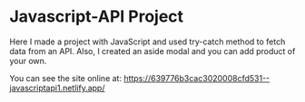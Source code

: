 # Javascript-API Project
 
Here I made a project with JavaScript and used try-catch method to fetch data from an API.
Also, I created an aside modal and you can add product of your own.

You can see the site online at: https://639776b3cac3020008cfd531--javascriptapi1.netlify.app/
